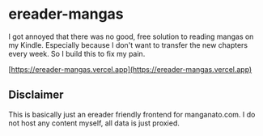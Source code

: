 # ereader-mangas

I got annoyed that there was no good, free solution to reading mangas on my Kindle. Especially because I don't want to transfer the new chapters every week.
So I build this to fix my pain.

[https://ereader-mangas.vercel.app](https://ereader-mangas.vercel.app)

## Disclaimer

This is basically just an ereader friendly frontend for manganato.com. I do not host any content myself, all data is just proxied.
